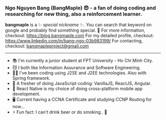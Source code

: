 ### Ngo Nguyen Bang (BangMaple) 😎 - a fan of doing coding and researching for new thing, also a reinforcement learner.

**bangmaple** is a ✨ _special nickname_ ✨. You can search that keyword on google and probably find something special. 🤘
For more information, checkout: https://blog.bangmaple.com
For my detailed profile, checkout: https://www.linkedin.com/in/bang-ngo-03b983199/
For contacting, checkout: bangmapleproject@gmail.com

--------

- 📚 I'm currently a junior student at FPT University - Ho Chi Minh City.
- 😼 I both like Information Assurance and Software Engineering.
- 👨‍💻 I've been coding using J2SE and J2EE technologies. Also with Spring framework.
- 🤔 A fresher of doing JavaScript coding: VanillaJS, ReactJS, Angular.
- 📱 React Native is my choice of doing cross-platform mobile app development.
- 🖥 Current having a CCNA Certificate and studying CCNP Routing for now...
- ⚡ Fun fact: I can't drink beer or do smoking.. 💨
